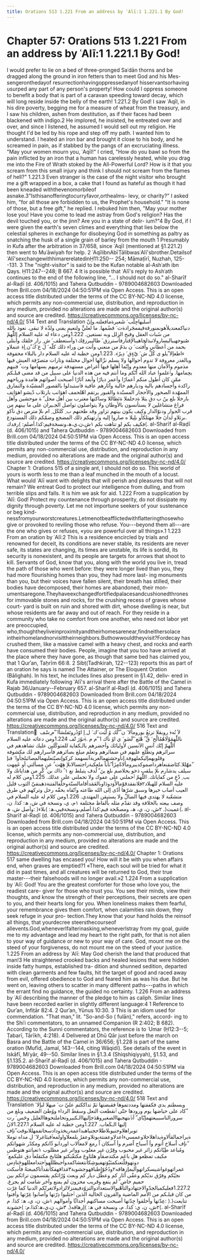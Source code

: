 ```yaml
---
title: Orations 513 1.221 From an address by ʿAlī:1 1.221.1 By God!
---
```

# Chapter 57: Orations 513 1.221 From an address by ʿAlī:1 1.221.1 By God!
I would prefer to lie on a bed of three-pronged Saʿdān thorns and be
dragged along the ground in iron fetters than to meet God and his Mes-
sengeronthedayof resurrectionhavingoppressedanyof hisservantsorhaving
usurped any part of any person's property! How could I oppress someone
to benefit a body that is part of a caravan speeding toward decay, which
will long reside inside the belly of the earth! 1.221.2 By God! I saw
ʿAqīl, in his dire poverty, begging me for a measure of wheat from the
treasury, and I saw his children, ashen from destitution, as if their
faces had been blackened with indigo.2 He implored, he insisted, he
entreated over and over, and since I listened, he assumed I would sell
out my religion. He thought I'd be led by his rope and step off my path.
I wanted him to understand. I heated an iron bar and brought it close to
his body, and he screamed in pain, as if stabbed by the pangs of an
excruciating illness. "May your women mourn you, ʿAqīl!" I cried, "How
do you bawl so from the pain inflicted by an iron that a human has
carelessly heated, while you drag me into the Fire of Wrath stoked by
the All-Powerful Lord? How is it that you scream from this small injury
and think I should not scream from the flames of hell?" 1.221.3 Even
stranger is the case of the night visitor who brought me a gift wrapped
in a box, a cake that I found as hateful as though it had been kneaded
withthevenomorbileof asnake.3"Isthisanofferingtocurryfavor,orthealms-
levy, or charity?" I asked him, "for all those are forbidden to us, the
Prophet's household." "It is none of those, but a free gift," he
replied. I rebuked him then, "May your mother lose you! Have you come to
lead me astray from God's religion? Has the devil touched you, or the
jinn? Are you in a state of delir- ium?"4 By God, if I were given the
earth's seven climes and everything that lies below the celestial
spheres in exchange for disobeying God in something as paltry as
snatching the husk of a single grain of barley from the mouth 1
Presumably in Kufa after the arbitration in 37/658, since ʿAqīl
(mentioned at §1.221.2) then went to Muʿāwiyah for help. 2
ʿAqīlibnAbīṬālibwasʿAlī'sbrother.Detailsof
ʿAlī'sexchangewithhimarerelatedinḤ11:250-- 254; Māmaṭīrī, Nuzhah,
125--131. 3 The "night-visitor" is said to be the Kufan notable
al-Ashʿath ibn Qays. Ḥ11:247--248; B 667. 4 It is possible that ʿAlī's
reply to Ashʿath continues to the end of the following line, "... I
should not do so." al-Sharīf al-Raḍī (d. 406/1015) and Tahera
Qutbuddin - 9789004682603 Downloaded from Brill.com 04/18/2024
04:50:51PM via Open Access. This is an open access title distributed
under the terms of the CC BY-NC-ND 4.0 license, which permits any
non-commercial use, distribution, and reproduction in any medium,
provided no alterations are made and the original author(s) and source
are credited. https://creativecommons.org/licenses/by-nc-nd/4.0/ 514
Text and Translation أسلبهاجِلْب َ شَعيرةمافعلته.وإنّ
دنياكمعنديلأهونمنورقةفيفمجَرادةت َ قضُمها. ما لعليٍّ ولنعيمٍ يفنى ولذّة لا
تبقى. نعوذ بالله من سُبات العقل وقبح الزلل وبه نستعين. 1.222ومن دعاء له
عليه السلام اللّٰهمّ صُنوجهيباليسارولاتبذلجاهيبالإقتارفأسترزق َ
طالبيرزقِك١وأستعطف َ ش ِ رار خلقك وأُبتلى بحمد من أعطاني وأُفتت َ ن بذمّ من
منعني وأنت من وراء ذلك كلّه َ لَ ع َكَ ّن ِإ﴿ عنملاو ءاطعإلا ّيلو ى كُلِّ ش َ
يْءٍق َ دِيرٌ﴾. 1.223ومن خطبة له عليه السلام دار بالبلاء محفوفة وبالغدر
معروفة لا تدوم أحوالها ولا يسلم نزّالها أحوال مختلفة وتارات متصرّفة العيش
فيها مذموم والأمان منها معدوم وإنّما أهلها فيها أغراض مستهدفة ترميهم
بسهامها وت ُ فنيهم بحِمامها. وٱعلموا عباد الله أنّكم وما أنتم فيه من هذه
الدنيا على سبيل من قد مضى قبلـكم ممّن كان أطول منكم أعمارًا وأعمر ديارًا
وأبعد آثارًا أصبحت أصواتهم هامدة ورياحهم راكدة وأجسادهم بالية وديارهم
خالية وآثارهم عافية فٱستبدلوا بالقصور المشيّدة والنمارق الممهّدة الصخور
والأحجار المسنّدة والقبور برتقم اهّلحمف اهؤانب بارتلاب دّيشو اهؤانِف بارخلا
ىلع ينُ ب دق يتلا ةدحلملا ةئطاللا وساكنها مغترب بين أهل محل ّ ة موحشين
وأهل فراغ متشاغلين لا يستأنسون بالأوطان ولا يتواصلون تواصل الجـيران على
ما بينهم من قرب الجوار ودنوّالدار وكيف يكون بينهم تزاور وقد طحنهم ب ِ
كَلكَل ِ ام ىلإ مترص دق نأكو .ىرثلاو لدانَ جلا مهتلكأو ىلِبلا ه صاروا إليه
وٱرتهنكم ذلك المضجع وضمّكم ذلك المستودع فكيف بكم لو تناهت بكم
١ش،ن،ي،ھ،ونسخةفيم:كذا.أصلم: ⟩رفدك⟨. al-Sharīf al-Raḍī (d. 406/1015) and
Tahera Qutbuddin - 9789004682603 Downloaded from Brill.com 04/18/2024
04:50:51PM via Open Access. This is an open access title distributed
under the terms of the CC BY-NC-ND 4.0 license, which permits any
non-commercial use, distribution, and reproduction in any medium,
provided no alterations are made and the original author(s) and source
are credited. https://creativecommons.org/licenses/by-nc-nd/4.0/ Chapter
1: Orations 515 of a single ant, I should not do so. This world of yours
is worth less to me than a leaf munched in the mouth of a locust. What
would ʿAlī want with delights that will perish and pleasures that will
not remain? We entreat God to protect our intelligence from dulling, and
from terrible slips and falls. It is him we ask for aid. 1.222 From a
supplication by ʿAlī: God! Protect my countenance through prosperity, do
not dissipate my dignity through poverty. Let me not importune seekers
of your sustenance or beg kind-
nessfromyourworstcreatures.Letmenotbeafflictedwithflatteringthosewho
give or provoked to reviling those who refuse. You---beyond them
all---are the one who gives or refuses, «you are powerful over all
things».1 1.223 From an oration by ʿAlī:2 This is a residence encircled
by trials and renowned for deceit, its conditions are never stable, its
residents are never safe, its states are changing, its times are
unstable, its life is sordid, its security is nonexistent, and its
people are targets for arrows that shoot to kill. Servants of God, know
that you, along with the world you live in, tread the path of those who
went before: they were longer lived than you, they had more flourishing
homes than you, they had more last- ing monuments than you, but their
voices have fallen silent, their breath has stilled, their bodies have
decomposed, their homes are abandoned, their mon-
umentsaregone.Theyhaveexchangedfortifiedpalacesandcushionedthrones for
immovable stones and rocks, for the crushing recess of graves whose
court- yard is built on ruin and shored with dirt, whose dwelling is
near, but whose residents are far away and out of reach. For they reside
in a community who take no comfort from one another, who need not labor
yet are preoccupied,
who,thoughtheyliveinproximityandtheirhomesarenear,findneithersolace
intheirhomelandnorvisittheirneighbors.Buthowwouldtheyvisit?Fordecay has
crushed them, like a massive camel with a heavy chest, and rocks and
earth have consumed their bodies. People, imagine that you too have
arrived at the place where they have gone, as though that same bed has
claimed you, that 1 Qurʾan, Taḥrīm 66:8. 2 Sibṭ(Tadhkirah, 122--123)
reports this as part of an oration he says is named The Attainer, or The
Eloquent Oration (Bālighah). In his text, he includes lines also present
in §1.42, deliv- ered in Kufa immediately following ʿAlī's arrival there
after the Battle of the Camel in Rajab 36/January--February 657.
al-Sharīf al-Raḍī (d. 406/1015) and Tahera Qutbuddin - 9789004682603
Downloaded from Brill.com 04/18/2024 04:50:51PM via Open Access. This is
an open access title distributed under the terms of the CC BY-NC-ND 4.0
license, which permits any non-commercial use, distribution, and
reproduction in any medium, provided no alterations are made and the
original author(s) and source are credited.
https://creativecommons.org/licenses/by-nc-nd/4.0/ 516 Text and
Translation ِ لاَ نُه﴿ روبقلا ترثعُ بورومألا َ ن ُ ّلُك وُ لْبَت َك َ ل ِإ
اوّدُروتَفلسَأا َ ّم ٍسْف ىاللّٰهِمَوْلَاهُمُالْح َ قِّ ُ هْنَع َ ّلَضَو َ ي اوُ ناَك ا َ ّم م
.﴾َنوُرَ تْف 1.224ومن دعائه عليه السلام اللّٰهمّ إنّك آنس الآنسين لأوليائك
وأحضرهم بالـكفاية للمتوكّلين عليك تشاهدهم في سرائرهم وتطّلع عليهم في
ضمائرهم وتعلم مبلغ بصائرهم فأسرارهم لك مكشوفة
وقلوبهمإليكملهوفة.إنأوحشتهمالغربةآنسهمذ كركوإنصبّتعليهمالمصائبلجأوا َ فنإ
ّمهّٰللا.كئاضقنعاهرداصموكديبرومألاةّمِزَأ ّنأباً ملعكبةراجتسالاىلإ هِهْت ُ عن
مسألتي أو عَمِهت سيلف يدشارم ىلإ يبلقب ذخو يحلاصم ىلع ينَ ّ لُدف يتبلط نع ١
ُ ذاك بن ُ كْرٍ من هداياتك ولا بب ِ دْعٍ من كفاياتك. اللّٰهمّ ٱحملني على عفوك
ولا تحملني على عدلك. 1.225ومن كلام له عليه السلام
للهبلاد٢فلانفقدقوّمالأَوَدودَاوىالعَمَدأقامالسنّةوخلّفالفتنةذهبنقيّ الثوب قليل
العيب أصاب خيرها وسبق شرّها أدّى إلى الله طاعته وٱتّقاه بحقّه رحل وتركهم في
طرق متشعّبة لا يهتدي فيها الضالّ ولا يستيقن المهتدي. 1.226ومن كلام له عليه
السلام في وصف بيعته بالخلافة وقد تقدّم مثله بألفاظ مختلفة ١م، ي، ونسخة في
ش، ھ: كذا. ن، وأصل ش، ھ: ⟩عميت⟨. ٢ش، ن، ي، ھ، ومصحّحة
فيم:كذا.أصلم،ونسخةفيي،ھ: ⟩بلاء⟨. al-Sharīf al-Raḍī (d. 406/1015) and
Tahera Qutbuddin - 9789004682603 Downloaded from Brill.com 04/18/2024
04:50:51PM via Open Access. This is an open access title distributed
under the terms of the CC BY-NC-ND 4.0 license, which permits any
non-commercial use, distribution, and reproduction in any medium,
provided no alterations are made and the original author(s) and source
are credited. https://creativecommons.org/licenses/by-nc-nd/4.0/ Chapter
1: Orations 517 same dwelling has encased you! How will it be with you
when affairs end, when graves are emptied?1 «There, each soul will be
tried for what it did in past times, and all creatures will be returned
to God, their true master---their falsehoods will no longer avail.»2
1.224 From a supplication by ʿAlī: God! You are the greatest comforter
for those who love you, the readiest care- giver for those who trust
you. You see their minds, view their thoughts, and know the strength of
their perceptions, their secrets are open to you, and their hearts long
for you. When loneliness makes them fearful, your remembrance gives them
comfort, when calamities rain down, they seek refuge in your pro-
tection.They know that your hand holds the reinsof all things, that
yourdecree steersthecourseof
allevents.God,wheneverIfalterinasking,wheneverIstray from my goal, guide
me to my advantage and lead my heart to the right path, for that is not
alien to your way of guidance or new to your way of care. God, mount me
on the steed of your forgiveness, do not mount me on the steed of your
justice. 1.225 From an address by ʿAlī: May God cherish the land that
produced that man!3 He straightened crooked backs and healed lesions
that were hidden inside fatty humps, established tra- dition and shunned
sedition, departed with clean garments and few faults, hit the target of
good and raced away from evil, offered obedience to God and feared him
as was his due. But he went on, leaving others to scatter in many
different paths---paths in which the errant find no guidance, the guided
no certainty. 1.226 From an address by ʿAlī describing the manner of the
pledge to him as caliph. Similar lines have been recorded earlier in
slightly different language:4 1 Reference to Qurʾan, Infiṭār 82:4. 2
Qurʾan, Yūnus 10:30. 3 This is an idiom used for commendation. "That
man," lit. "So-and-So ( fulān)," refers, accord- ing to the Shiʿi
commentators, to an unnamed Companion (R 2:402; B 682). According to the
Sunni commentators, the reference is to ʿUmar (Ḥ12:3--5; Ṭabarī, Tārīkh,
4:218). 4 Delivered at Dhū Qār just before the march on Basra and the
Battle of the Camel in 36/656; §1.228 is part of the same oration
(Mufīd, Jamal, 143--144, citing Wāqidī). See details of the event in
Iskāfī, Miʿyār, 49--50. Similar lines in §1.3.4 (Shiqshiqiyyah), §1.53,
and §1.135.2. al-Sharīf al-Raḍī (d. 406/1015) and Tahera Qutbuddin -
9789004682603 Downloaded from Brill.com 04/18/2024 04:50:51PM via Open
Access. This is an open access title distributed under the terms of the
CC BY-NC-ND 4.0 license, which permits any non-commercial use,
distribution, and reproduction in any medium, provided no alterations
are made and the original author(s) and source are credited.
https://creativecommons.org/licenses/by-nc-nd/4.0/ 518 Text and
Translation وبسطتم يدي فكففتها ومددتموها فقبضتها ثمّ تداككتم عليّ ت َ
ميهلا لبإلا َ ّكاد على حياضها يوم ورودها حتّى ٱنقطعت النعل وسقط الرداء
ووُطئ الضعيف وبلغ من سرورالناسببيعتهمإيّاي ّ
أنٱبتهجبهاالصغيروهَدَجإليهاالـكبيروتحاملنحوهاالعليل وحَس َ رت إليها
الـكَعاب. 1.227ومن خطبة له عليه السلام 1.227.1لانُ
توبراهلاوجنيوبلاطلاحجنياهبداعمةريخذودادسحاتفمهللاىوقت ّنإف
ةيراجمالقألاوةيداهلاحلاوعمسيءاعدلاوعفنتةبوتلاوعفرُ يلمعلاواولمعٱفبئاغرلا
َ ل مداه توملا ّنإف اًسلاخ اًتوم وأ اًسباح اًضرم وأ اًسكان اً رمع لامعألاب
اوردابو ذّاتكم ومكدّر شهواتكم ومُباعد طِيّاتكم زائر غير محبوب وقِرْن غير مغلوب
وواتر غير مطلوب ١تعباتتو هتوطس مكيف تمظعو هلِ باعَم مكتدصقأو هلئاوغ
مكتفّنكتو هلئابح مكتقلعأ دق عليكمع َ
دوتهوقلّتعنكمنَبْوَتهفيوشِكأنتغشاكمدواجيظللهوٱحتدامعللهوحَنادِس
غمراتهوغواشيسكراتهوأليمإزهاقه٢ودُجُوّإطباقهوجشوبة٣مَذاقهفكأنقدأتاكمبغتةً
فأسكت نجيّكم وفرّق نديّكم وعفّى آثار كم وعطّل ديار كم وبعث وُرّاثكم يقتسمون
تراثكم بين حميم خاص ّ لم ينفع وقريب محزون لم يمنع وآخر شامت لم يجزع.
1.227.2فعليكمبالجدّوالاجتهادوالتأهّبوالاستعدادوالتزوّدفيمنزلالزادولاتغرنّكم
الدنيا كما غرّت من كان قبلـكم من الأمم الماضية والقرون الخالية الذين
ٱحتلبوا دِرّتها وأصابوا غِرّتها وأفنوا عِدّتها وأخلقوا جِدّتها أصبحت مساكنهم
أجداثًا وأموالهم ١ش، ن، ي، ھ: كذا. م: ⟩تتايعت⟨. ٢ش، ن، ي: كذا. م، ونسخة
في ھ: ⟩إرهاقه⟨. ٣ش، ن،ي،ھ:كذا.م: ⟩خشونة⟨. al-Sharīf al-Raḍī
(d. 406/1015) and Tahera Qutbuddin - 9789004682603 Downloaded from
Brill.com 04/18/2024 04:50:51PM via Open Access. This is an open access
title distributed under the terms of the CC BY-NC-ND 4.0 license, which
permits any non-commercial use, distribution, and reproduction in any
medium, provided no alterations are made and the original author(s) and
source are credited. https://creativecommons.org/licenses/by-nc-nd/4.0/